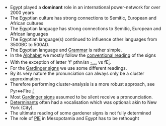 * Egypt played a **dominant** role in an international power-network for over 2000 years  
* The Egyptian culture has strong connections to Semitic, European and African cultures  
* The Egyptian language has strong connections to Semitic, European and African languages  
* The Egyptian language(s) continued to influence other languages from 3500BC to 500AD.  
* The Egyptian language and [Grammar](Grammar) is rather simple.  
* In the [Alphabet](Alphabet) we mostly follow the [conventional reading](https://en.wikipedia.org/wiki/Transliteration_of_Ancient_Egyptian#Table_of_transliteration_schemes) of the signs  
* With the exception of letter 'f' pthn/sn [𓆑](𓆑) vs fE[𓇋](𓇋).  
* For the [Gardinger signs](Gardinger-signs) we use some different readings.  
* By its very nature the pronunciation can always only be a cluster approximation  
* Therefore performing cluster-analysis is a more robust approach, see Pyr⇔Fire [𓍑](𓍑)  
* Most [Gardinger signs](Gardinger-signs) assumed to be silent receive a pronounciation.  
* [Determinants](Determinants) often had a vocalisation which was optional: akin to New York (City).  
* The ultimate reading of some gardener signs is not fully determined  
* The role of [PIE](PIE) in Mesopotamia and Egypt has to be rethought  

